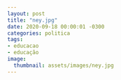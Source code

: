 ```yaml
---
layout: post
title: "ney.jpg"
date: 2020-09-18 00:00:01 -0300
categories: politica
tags:
- educacao
- educação
image: 
  thumbnail: assets/images/ney.jpg
---
```

